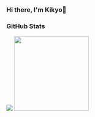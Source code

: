 ### Hi there, I'm Kikyo👏

### GitHub Stats
<div aline=senter>
  <img src="https://github-readme-stats.vercel.app/api?username=Kikyoluka&show_icons=true&theme=ambient_gradient">
  <img src="https://github-readme-stats.vercel.app/api/top-langs/?username=Kikyoluka&layout=compact" height=195>
</div>
